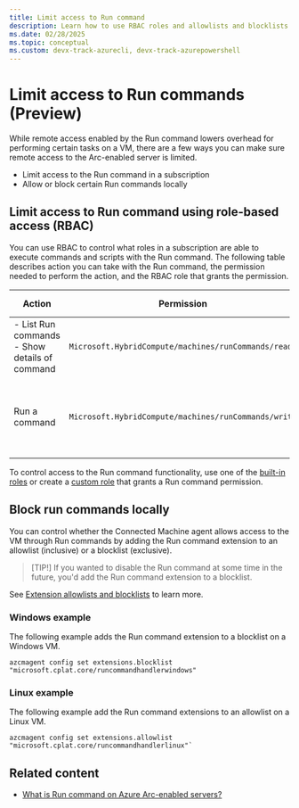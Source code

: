 ```yaml
---
title: Limit access to Run command
description: Learn how to use RBAC roles and allowlists and blocklists to limit who can use Run commands and where they can execute.
ms.date: 02/28/2025
ms.topic: conceptual
ms.custom: devx-track-azurecli, devx-track-azurepowershell
---
```


# Limit access to Run commands (Preview)

While remote access enabled by the Run command lowers overhead for performing certain tasks on a VM, there are a few ways you can make sure remote access to the Arc-enabled server is limited.

- Limit access to the Run command in a subscription
- Allow or block certain Run commands locally 

## Limit access to Run command using role-based access (RBAC)

You can use RBAC to control what roles in a subscription are able to execute commands and scripts with the Run command. The following table describes action you can take with the Run command, the permission needed to perform the action, and the RBAC role that grants the permission.

|Action  |Permission  | RBAC with permission |
|---------|---------|---------|
|- List Run commands - Show details of command|`Microsoft.HybridCompute/machines/runCommands/read`|Built-in [Reader](/azure/role-based-access-control/built-in-roles) role and higher|
|Run a command|`Microsoft.HybridCompute/machines/runCommands/write`|[Azure Connected Machine Resource Administrator](/azure/role-based-access-control/built-in-roles) role and higher|

To control access to the Run command functionality, use one of the [built-in roles](/azure/role-based-access-control/built-in-roles) or create a [custom role](/azure/role-based-access-control/custom-roles) that grants a Run command permission.

## Block run commands locally

You can control whether the Connected Machine agent allows access to the VM through Run commands by adding the Run command extension to an allowlist (inclusive) or a blocklist (exclusive). 

>[TIP!] 
>If you wanted to disable the Run command at some time in the future, you'd add the Run command extension to a blocklist. 

See [Extension allowlists and blocklists](security-extensions.md#allowlists-and-blocklists) to learn more.

### Windows example
The following example adds the Run command extension to a blocklist on a Windows VM.

```azurecli
azcmagent config set extensions.blocklist "microsoft.cplat.core/runcommandhandlerwindows"
```

### Linux example
The following example add the Run command extensions to an allowlist on a Linux VM.

```azurecli
azcmagent config set extensions.allowlist "microsoft.cplat.core/runcommandhandlerlinux"`
```

## Related content
- [What is Run command on Azure Arc-enabled servers?](./run-command)
